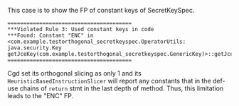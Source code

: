 This case is to show the FP of constant keys of SecretKeySpec.

```
=======================================
***Violated Rule 3: Used constant keys in code
***Found: Constant "ENC" in <com.example.testorthogonal_secretkeyspec.OperatorUtils: java.security.Key getJceKey(com.example.testorthogonal_secretkeyspec.GenericKey)>::getJceKey:13.
=======================================
```

Cgd set its orthogonal slicing as only 1 and its `HeuristicBasedInstructionSlicer` will report any constants that in the def-use chains of `return` stmt in the last depth of method. Thus, this limitation leads to the "ENC" FP.
